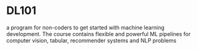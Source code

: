 # DL101
a program for non-coders to get started with machine learning development. The course contains flexible and powerful ML pipelines for computer vision, tabular,  recommender systems and NLP problems
